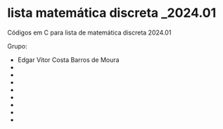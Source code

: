 # lista matemática discreta _2024.01
Códigos em C para lista de matemática discreta 2024.01

Grupo:

- Edgar Vitor Costa Barros de Moura
-
-
-
-
-
-
-
-

